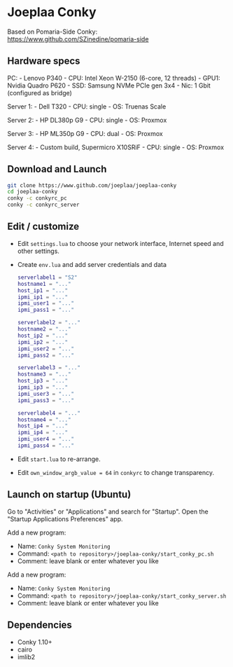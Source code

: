 # Joeplaa Conky

Based on Pomaria-Side Conky: <https://www.github.com/SZinedine/pomaria-side>

## Hardware specs

PC:
    - Lenovo P340
    - CPU: Intel Xeon W-2150 (6-core, 12 threads)
    - GPU1: Nvidia Quadro P620
    - SSD: Samsung NVMe PCIe gen 3x4
    - Nic: 1 Gbit (configured as bridge)

Server 1:
    - Dell T320
    - CPU: single
    - OS: Truenas Scale

Server 2:
    - HP DL380p G9
    - CPU: single
    - OS: Proxmox

Server 3:
    - HP ML350p G9
    - CPU: dual
    - OS: Proxmox

Server 4:
    - Custom build, Supermicro X10SRiF
    - CPU: single
    - OS: Proxmox

## Download and Launch

```sh
git clone https://www.github.com/joeplaa/joeplaa-conky
cd joeplaa-conky
conky -c conkyrc_pc
conky -c conkyrc_server
```

## Edit / customize

- Edit `settings.lua` to choose your network interface, Internet speed and other settings.
- Create `env.lua` and add server credentials and data

    ```lua
    serverlabel1 = "S2"
    hostname1 = "..."
    host_ip1 = "..."
    ipmi_ip1 = "..."
    ipmi_user1 = "..."
    ipmi_pass1 = "..."

    serverlabel2 = "..."
    hostname2 = "..."
    host_ip2 = "..."
    ipmi_ip2 = "..."
    ipmi_user2 = "..."
    ipmi_pass2 = "..."

    serverlabel3 = "..."
    hostname3 = "..."
    host_ip3 = "..."
    ipmi_ip3 = "..."
    ipmi_user3 = "..."
    ipmi_pass3 = "..."

    serverlabel4 = "..."
    hostname4 = "..."
    host_ip4 = "..."
    ipmi_ip4 = "..."
    ipmi_user4 = "..."
    ipmi_pass4 = "..."
    ```

- Edit `start.lua` to re-arrange.
- Edit `own_window_argb_value = 64` in `conkyrc` to change transparency.

## Launch on startup (Ubuntu)

Go to "Activities" or "Applications" and search for "Startup". Open the "Startup Applications Preferences" app.

Add a new program:

- Name: `Conky System Monitoring`
- Command: `<path to repository>/joeplaa-conky/start_conky_pc.sh`
- Comment: leave blank or enter whatever you like

Add a new program:

- Name: `Conky System Monitoring`
- Command: `<path to repository>/joeplaa-conky/start_conky_server.sh`
- Comment: leave blank or enter whatever you like

## Dependencies

- Conky 1.10+
- cairo
- imlib2
